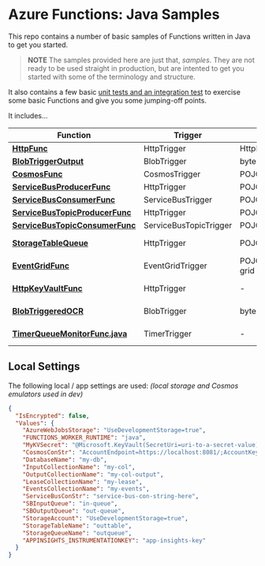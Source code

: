 # Azure Functions: Java Samples
This repo contains a number of basic samples of Functions written in Java to get you started. 

> **NOTE** The samples provided here are just that, *samples*. They are not ready to be used straight in production, but are intented to get you started with some of the terminology and structure.

It also contains a few basic [unit tests and an integration test](/java-func-samples/src/test/java/com/damoo/samples) to exercise some basic Functions and give you some jumping-off points.

It includes...

| Function | Trigger | Input | Output Binding(s) |
|--|--|--|--|
| [**HttpFunc**](/java-func-samples/src/main/java/com/damoo/samples/HttpFunc.java) | HttpTrigger | HttpRequestMessage | - |
| [**BlobTriggerOutput**](/java-func-samples/src/main/java/com/damoo/samples/BlobTriggerOutput.java) | BlobTrigger | byte[] from trigger | Blob |
| [**CosmosFunc**](/java-func-samples/src/main/java/com/damoo/samples/CosmosFunc.java) | CosmosTrigger | POJO from trigger | CosmosOutput|
| [**ServiceBusProducerFunc**](/java-func-samples/src/main/java/com/damoo/samples/ServiceBusProducerFunc.java) | HttpTrigger | POJO from Http Post | ServiceBusOutput |
| [**ServiceBusConsumerFunc**](/java-func-samples/src/main/java/com/damoo/samples/ServiceBusConsumerFunc.java) | ServiceBusTrigger | POJO from trigger | ServiceBusOutput |
| [**ServiceBusTopicProducerFunc**](/java-func-samples/src/main/java/com/damoo/samples/ServiceBusTopicProducerFunc.java) | HttpTrigger | POJO from Http Post | ServiceBusTopicOutput |
| [**ServiceBusTopicConsumerFunc**](/java-func-samples/src/main/java/com/damoo/samples/ServiceBusTopicConsumerFunc.java) | ServiceBusTopicTrigger | POJO from trigger | ServiceBusTopicOutput |
| [**StorageTableQueue**](/java-func-samples/src/main/java/com/damoo/samples/StorageTableQueueFunc.java) | HttpTrigger | POJO from Http | StorageOutput / TableOutput
| [**EventGridFunc**](/java-func-samples/src/main/java/com/damoo/samples/EventGridFunc.java) | EventGridTrigger | POJO from event grid trigger | CosmosOutput |
| [**HttpKeyVaultFunc**](/java-func-samples/src/main/java/com/damoo/samples/HttpKeyVaultFunc.java) | HttpTrigger | - | (gets arbritrary value from Key Vault) 
| [**BlobTriggeredOCR**](/java-func-samples/src/main/java/com/damoo/samples/BlobTriggeredOCR.java) | BlobTrigger | byte[] from trigger | JSON OCR data for incoming Blob |
| [**TimerQueueMonitorFunc.java**](/java-func-samples/src/main/java/com/damoo/samples/TimerQueueMonitorFunc.java) | TimerTrigger | - | Logs metrics to AppInsights |

## Local Settings
The following local / app settings are used: *(local storage and Cosmos emulators used in dev)*
```JSON
{
  "IsEncrypted": false,
  "Values": {
    "AzureWebJobsStorage": "UseDevelopmentStorage=true",
    "FUNCTIONS_WORKER_RUNTIME": "java",
    "MyKVSecret": "@Microsoft.KeyVault(SecretUri=uri-to-a-secret-value)",
    "CosmosConStr": "AccountEndpoint=https://localhost:8081/;AccountKey=C2y6yDjf5/R+ob0N8A7Cgv30VRDJIWEHLM+4QDU5DE2nQ9nDuVTqobD4b8mGGyPMbIZnqyMsEcaGQy67XIw/Jw==",
    "DatabaseName": "my-db",
    "InputCollectionName": "my-col",
    "OutputCollectionName": "my-col-output",
    "LeaseCollectionName": "my-lease",
    "EventsCollectionName": "my-events",
    "ServiceBusConStr": "service-bus-con-string-here",
    "SBInputQueue": "in-queue",
    "SBOutputQueue": "out-queue",
    "StorageAccount": "UseDevelopmentStorage=true",
    "StorageTableName": "outtable",
    "StorageQueueName": "outqueue",
    "APPINSIGHTS_INSTRUMENTATIONKEY": "app-insights-key"
  }
}
```
